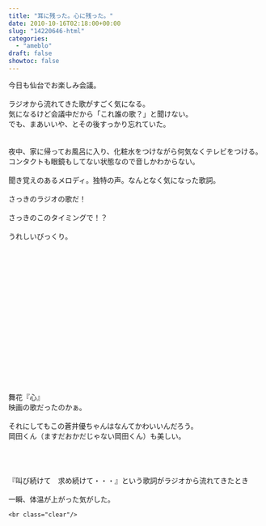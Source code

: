 ```yaml
---
title: "耳に残った。心に残った。"
date: 2010-10-16T02:18:00+00:00
slug: "14220646-html"
categories:
  - "ameblo"
draft: false
showtoc: false
---
```

今日も仙台でお楽しみ会議。<br/>
<br/>
ラジオから流れてきた歌がすごく気になる。<br/>
気になるけど会議中だから「これ誰の歌？」と聞けない。<br/>
でも、まあいいや、とその後すっかり忘れていた。<br/>
<br/>
<br/>
夜中、家に帰ってお風呂に入り、化粧水をつけながら何気なくテレビをつける。<br/>
コンタクトも眼鏡もしてない状態なので音しかわからない。<br/>
<br/>
聞き覚えのあるメロディ。独特の声。なんとなく気になった歌詞。<br/>
<br/>
さっきのラジオの歌だ！<br/>
<br/>
さっきのこのタイミングで！？<br/>
<br/>
うれしいびっくり。<br/>
<br/>
<object width="426" height="264"><param name="movie" value="http://www.youtube.com/v/tQC56Z_yeiE?fs=1&amp;hl=ja_JP"/><param name="allowFullScreen" value="true"/><param name="allowscriptaccess" value="always"/><embed src="http://www.youtube.com/v/tQC56Z_yeiE?fs=1&amp;hl=ja_JP" type="application/x-shockwave-flash" allowscriptaccess="always" allowfullscreen="true" width="426" height="264"/></object><br/>
<br/>
舞花『心』<br/>
映画の歌だったのかぁ。<br/>
<br/>
それにしてもこの蒼井優ちゃんはなんてかわいいんだろう。<br/>
岡田くん（ますだおかだじゃない岡田くん）も美しい。<br/>
<br/>
<br/>
<br/>
<br/>
『叫び続けて　求め続けて・・・』という歌詞がラジオから流れてきたとき<br/>
<br/>
一瞬、体温が上がった気がした。

    <br class="clear"/>